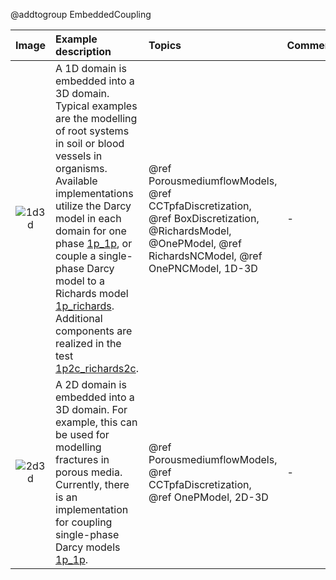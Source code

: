 @addtogroup EmbeddedCoupling


| Image | Example description | Topics | Comment |
|:----------:|:----------|:---------|:---------|
| ![1d3d](coupling_embedded_1d3d.svg) | A 1D domain is embedded into a 3D domain. Typical examples are the modelling of root systems in soil or blood vessels in organisms. Available implementations utilize the Darcy model in each domain for one phase [1p_1p](https://git.iws.uni-stuttgart.de/dumux-repositories/dumux/-/tree/master/test/multidomain/embedded/1d3d/1p_1p?ref_type=heads), or couple a single-phase Darcy model to a Richards model [1p_richards](https://git.iws.uni-stuttgart.de/dumux-repositories/dumux/-/tree/master/test/multidomain/embedded/1d3d/1p_richards?ref_type=heads). Additional components are realized in the test [1p2c_richards2c](https://git.iws.uni-stuttgart.de/dumux-repositories/dumux/-/tree/master/test/multidomain/embedded/1d3d/1p2c_richards2c?ref_type=heads). | @ref PorousmediumflowModels, @ref CCTpfaDiscretization, @ref BoxDiscretization, @RichardsModel, @OnePModel, @ref RichardsNCModel, @ref OnePNCModel, 1D-3D | - |
| ![2d3d](coupling_embedded_2d3d.svg) | A 2D domain is embedded into a 3D domain. For example, this can be used for modelling fractures in porous media. Currently, there is an implementation for coupling single-phase Darcy models [1p_1p](https://git.iws.uni-stuttgart.de/dumux-repositories/dumux/-/tree/master/test/multidomain/embedded/2d3d/1p_1p?ref_type=heads).| @ref PorousmediumflowModels, @ref CCTpfaDiscretization, @ref OnePModel, 2D-3D | - |
